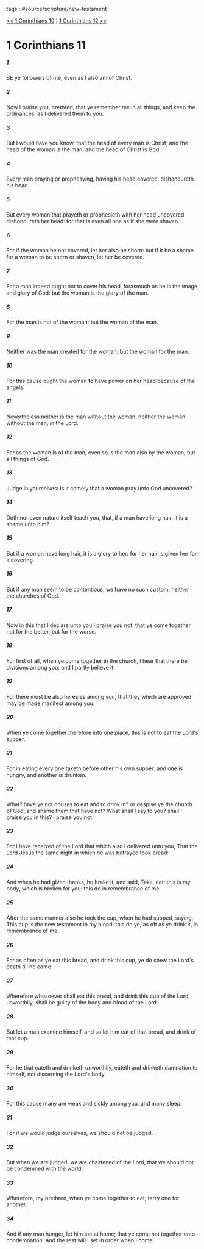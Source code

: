 tags:: #source/scripture/new-testament

[<< 1 Corinthians 10](source/scripture/new-testament/07_1_Corinthians/1_Corinthians_10.md) | [1 Corinthians 12 >>](source/scripture/new-testament/07_1_Corinthians/1_Corinthians_12.md)

# 1 Corinthians 11

##### 1

BE ye followers of me, even as I also am of Christ.

##### 2

Now I praise you, brethren, that ye remember me in all things, and keep the ordinances, as I delivered them to you.

##### 3

But I would have you know, that the head of every man is Christ; and the head of the woman is the man; and the head of Christ is God.

##### 4

Every man praying or prophesying, having his head covered, dishonoureth his head.

##### 5

But every woman that prayeth or prophesieth with her head uncovered dishonoureth her head: for that is even all one as if she were shaven.

##### 6

For if the woman be not covered, let her also be shorn: but if it be a shame for a woman to be shorn or shaven, let her be covered.

##### 7

For a man indeed ought not to cover his head, forasmuch as he is the image and glory of God: but the woman is the glory of the man.

##### 8

For the man is not of the woman; but the woman of the man.

##### 9

Neither was the man created for the woman; but the woman for the man.

##### 10

For this cause ought the woman to have power on her head because of the angels.

##### 11

Nevertheless neither is the man without the woman, neither the woman without the man, in the Lord.

##### 12

For as the woman is of the man, even so is the man also by the woman; but all things of God.

##### 13

Judge in yourselves: is it comely that a woman pray unto God uncovered?

##### 14

Doth not even nature itself teach you, that, if a man have long hair, it is a shame unto him?

##### 15

But if a woman have long hair, it is a glory to her: for her hair is given her for a covering.

##### 16

But if any man seem to be contentious, we have no such custom, neither the churches of God.

##### 17

Now in this that I declare unto you I praise you not, that ye come together not for the better, but for the worse.

##### 18

For first of all, when ye come together in the church, I hear that there be divisions among you; and I partly believe it.

##### 19

For there must be also heresies among you, that they which are approved may be made manifest among you.

##### 20

When ye come together therefore into one place, this is not to eat the Lord's supper.

##### 21

For in eating every one taketh before other his own supper: and one is hungry, and another is drunken.

##### 22

What? have ye not houses to eat and to drink in? or despise ye the church of God, and shame them that have not? What shall I say to you? shall I praise you in this? I praise you not.

##### 23

For I have received of the Lord that which also I delivered unto you, That the Lord Jesus the same night in which he was betrayed took bread:

##### 24

And when he had given thanks, he brake it, and said, Take, eat: this is my body, which is broken for you: this do in remembrance of me.

##### 25

After the same manner also he took the cup, when he had supped, saying, This cup is the new testament in my blood: this do ye, as oft as ye drink it, in remembrance of me.

##### 26

For as often as ye eat this bread, and drink this cup, ye do shew the Lord's death till he come.

##### 27

Wherefore whosoever shall eat this bread, and drink this cup of the Lord, unworthily, shall be guilty of the body and blood of the Lord.

##### 28

But let a man examine himself, and so let him eat of that bread, and drink of that cup.

##### 29

For he that eateth and drinketh unworthily, eateth and drinketh damnation to himself, not discerning the Lord's body.

##### 30

For this cause many are weak and sickly among you, and many sleep.

##### 31

For if we would judge ourselves, we should not be judged.

##### 32

But when we are judged, we are chastened of the Lord, that we should not be condemned with the world.

##### 33

Wherefore, my brethren, when ye come together to eat, tarry one for another.

##### 34

And if any man hunger, let him eat at home; that ye come not together unto condemnation. And the rest will I set in order when I come.
